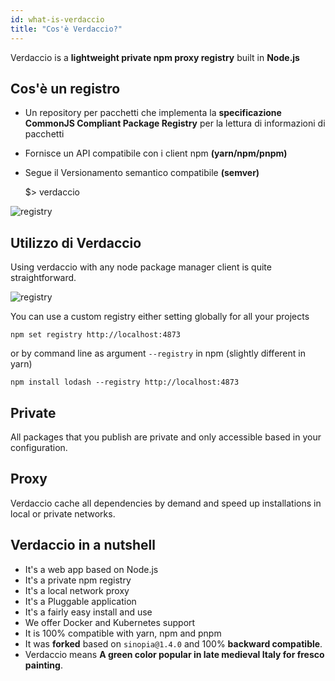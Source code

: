 ```yaml
---
id: what-is-verdaccio
title: "Cos'è Verdaccio?"
---
```

Verdaccio is a **lightweight private npm proxy registry** built in **Node.js**

## Cos'è un registro

* Un repository per pacchetti che implementa la **specificazione CommonJS Compliant Package Registry** per la lettura di informazioni di pacchetti
* Fornisce un API compatibile con i client npm **(yarn/npm/pnpm)**
* Segue il Versionamento semantico compatibile **(semver)**

    $> verdaccio
    

![registry](/svg/verdaccio_server.gif)

## Utilizzo di Verdaccio

Using verdaccio with any node package manager client is quite straightforward.

![registry](/svg/npm_install.gif)

You can use a custom registry either setting globally for all your projects

    npm set registry http://localhost:4873
    

or by command line as argument `--registry` in npm (slightly different in yarn)

    npm install lodash --registry http://localhost:4873
    

## Private

All packages that you publish are private and only accessible based in your configuration.

## Proxy

Verdaccio cache all dependencies by demand and speed up installations in local or private networks.

## Verdaccio in a nutshell

* It's a web app based on Node.js
* It's a private npm registry
* It's a local network proxy
* It's a Pluggable application
* It's a fairly easy install and use
* We offer Docker and Kubernetes support
* It is 100% compatible with yarn, npm and pnpm
* It was **forked** based on `sinopia@1.4.0` and 100% **backward compatible**.
* Verdaccio means **A green color popular in late medieval Italy for fresco painting**.